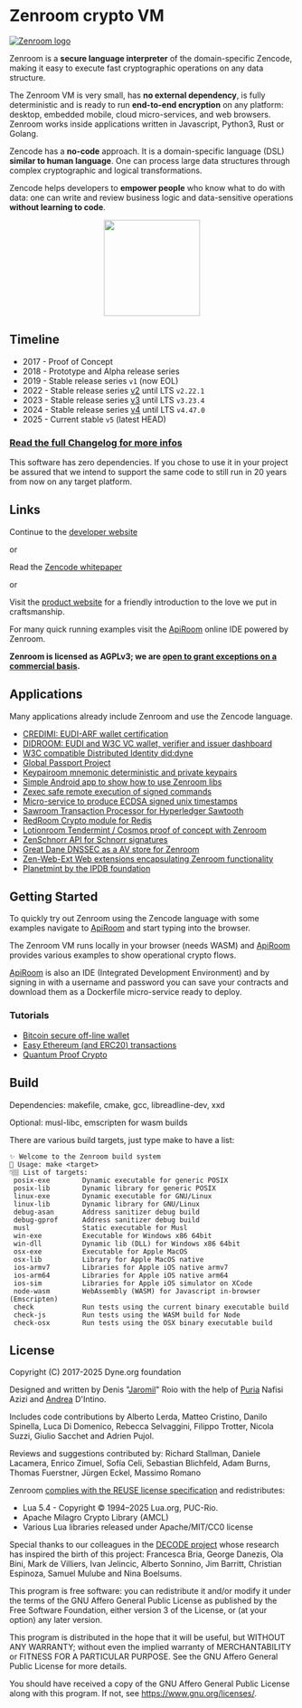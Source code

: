 <!--
SPDX-FileCopyrightText: 2017-2022 Dyne.org foundation

SPDX-License-Identifier: AGPL-3.0-or-later
-->

# Zenroom crypto VM

[![Zenroom logo](docs/_media/images/zenroom_logotype.png)](https://zenroom.org)

Zenroom is a **secure language interpreter** of the domain-specific Zencode, making it easy to execute fast cryptographic operations on any data structure.

The Zenroom VM is very small, has **no external dependency**, is fully deterministic and is ready to run **end-to-end encryption** on any platform: desktop, embedded mobile, cloud micro-services, and web browsers. Zenroom works inside applications written in Javascript, Python3, Rust or Golang.

Zencode has a **no-code** approach. It is a domain-specific language (DSL) **similar to human language**. One can process large data structures through complex cryptographic and logical transformations.

Zencode helps developers to **empower people** who know what to do with data: one can write and review business logic and data-sensitive operations **without learning to code**.

<p align="center">
  <a href="https://dyne.org">
    <img src="https://files.dyne.org/software_by_dyne.png" width="170">
  </a>
</p>

## Timeline

- 2017 - Proof of Concept
- 2018 - Prototype and Alpha release series
- 2019 - Stable release series `v1` (now EOL)
- 2022 - Stable release series [v2](https://github.com/dyne/Zenroom/tree/v2) until LTS `v2.22.1`
- 2023 - Stable release series [v3](https://github.com/dyne/Zenroom/tree/v3) until LTS `v3.23.4`
- 2024 - Stable release series [v4](https://github.com/dyne/Zenroom/tree/v4) until LTS `v4.47.0`
- 2025 - Current stable `v5` (latest HEAD)

### [Read the full Changelog for more infos](https://github.com/dyne/Zenroom/blob/master/ChangeLog.md)

This software has zero dependencies. If you chose to use it in your
project be assured that we intend to support the same code to still
run in 20 years from now on any target platform.

## Links

Continue to the [developer website](https://dev.zenroom.org/)

or

Read the [Zencode whitepaper](https://files.dyne.org/zenroom/Zenroom_Whitepaper.pdf)

or

Visit the [product website](http://zenroom.org/) for a friendly
introduction to the love we put in craftsmanship.

For many quick running examples visit the
[ApiRoom](https://apiroom.net) online IDE powered by Zenroom.


**Zenroom is licensed as AGPLv3; we are [open to grant exceptions on a commercial basis](https://forkbomb.solutions).**

## Applications

Many applications already include Zenroom and use the Zencode language.

- [CREDIMI: EUDI-ARF wallet certification](https://credimi.io)
- [DIDROOM: EUDI and W3C VC wallet, verifier and issuer dashboard](https://didroom.com) 
- [W3C compatible Distributed Identity did:dyne](https://did.dyne.org)
- [Global Passport Project](https://globalpassportproject.org)
- [Keypairoom mnemonic deterministic and private keypairs](https://github.com/LedgerProject/keypairoom)
- [Simple Android app to show how to use Zenroom libs](https://github.com/dyne/Zenroom-Android-app)
- [Zexec safe remote execution of signed commands](https://github.com/dyne/zexec)
- [Micro-service to produce ECDSA signed unix timestamps](https://github.com/dyne/zenstamp)
- [Sawroom Transaction Processor for Hyperledger Sawtooth](https://github.com/dyne/sawroom)
- [RedRoom Crypto module for Redis](https://github.com/dyne/redroom)
- [Lotionroom Tendermint / Cosmos proof of concept with Zenroom](https://github.com/dyne/lotionroom)
- [ZenSchnorr API for Schnorr signatures](https://github.com/wires/zenschnorr)
- [Great Dane DNSSEC as a AV store for Zenroom](https://github.com/dyne/great-dane)
- [Zen-Web-Ext Web extensions encapsulating Zenroom functionality](https://github.com/LedgerProject/zen-web-ext)
- [Planetmint by the IPDB foundation](https://ipdb.io)

## Getting Started

To quickly try out Zenroom using the Zencode language with some
examples navigate to [ApiRoom](https://apiroom.net) and start typing
into the browser.

The Zenroom VM runs locally in your browser (needs WASM) and
[ApiRoom](https://apiroom.net) provides various examples to show
operational crypto flows.

[ApiRoom](https://apiroom.net) is also an IDE (Integrated Development
Environment) and by signing in with a username and password you can
save your contracts and download them as a Dockerfile micro-service
ready to deploy.

### Tutorials

- [Bitcoin secure off-line wallet](https://medium.com/think-do-tank/bitcoin-secure-off-line-wallet-be50a57a8474)
- [Easy Ethereum (and ERC20) transactions](https://medium.com/think-do-tank/easy-ethereum-transactions-with-zenroom-ac911a0bfdc0)
- [Quantum Proof Crypto](https://medium.com/think-do-tank/quantum-proof-cryptography-e23b165b3bbd)

## Build

Dependencies: makefile, cmake, gcc, libreadline-dev, xxd

Optional: musl-libc, emscripten for wasm builds

There are various build targets, just type make to have a list:

```
✨ Welcome to the Zenroom build system
🛟 Usage: make <target>
👇🏽 List of targets:
 posix-exe        Dynamic executable for generic POSIX
 posix-lib        Dynamic library for generic POSIX
 linux-exe        Dynamic executable for GNU/Linux
 linux-lib        Dynamic library for GNU/Linux
 debug-asan       Address sanitizer debug build
 debug-gprof      Address sanitizer debug build
 musl             Static executable for Musl
 win-exe          Executable for Windows x86 64bit
 win-dll          Dynamic lib (DLL) for Windows x86 64bit
 osx-exe          Executable for Apple MacOS
 osx-lib          Library for Apple MacOS native
 ios-armv7        Libraries for Apple iOS native armv7
 ios-arm64        Libraries for Apple iOS native arm64
 ios-sim          Libraries for Apple iOS simulator on XCode
 node-wasm        WebAssembly (WASM) for Javascript in-browser (Emscripten)
 check            Run tests using the current binary executable build
 check-js         Run tests using the WASM build for Node
 check-osx        Run tests using the OSX binary executable build
```

## License

Copyright (C) 2017-2025 Dyne.org foundation

Designed and written by Denis "[Jaromil](https://jaromil.dyne.org)"
Roio with the help of [Puria](https://github.com/puria) Nafisi Azizi
and [Andrea](https://www.linkedin.com/in/andrea-d-intino/) D'Intino.

Includes code contributions by Alberto Lerda, Matteo Cristino, Danilo
Spinella, Luca Di Domenico, Rebecca Selvaggini, Filippo Trotter, 
Nicola Suzzi, Giulio Sacchet and Adrien Pujol.

Reviews and suggestions contributed by: Richard Stallman, Daniele
Lacamera, Enrico Zimuel, Sofía Celi, Sebastian Blichfeld, Adam Burns,
Thomas Fuerstner, Jürgen Eckel, Massimo Romano

Zenroom [complies with the REUSE license specification](https://api.reuse.software/info/github.com/dyne/zenroom) and redistributes:
- Lua 5.4 - Copyright © 1994–2025 Lua.org, PUC-Rio.
- Apache Milagro Crypto Library (AMCL)
- Various Lua libraries released under Apache/MIT/CC0 license

Special thanks to our colleagues in the [DECODE
project](https://decodeproject.eu) whose research has inspired the
birth of this project: Francesca Bria, George Danezis, Ola Bini, Mark
de Villiers, Ivan Jelincic, Alberto Sonnino, Jim Barritt, Christian
Espinoza, Samuel Mulube and Nina Boelsums.

This program is free software: you can redistribute it and/or modify
it under the terms of the GNU Affero General Public License as
published by the Free Software Foundation, either version 3 of the
License, or (at your option) any later version.

This program is distributed in the hope that it will be useful, but
WITHOUT ANY WARRANTY; without even the implied warranty of
MERCHANTABILITY or FITNESS FOR A PARTICULAR PURPOSE.  See the GNU
Affero General Public License for more details.

You should have received a copy of the GNU Affero General Public
License along with this program.  If not, see
<https://www.gnu.org/licenses/>.
